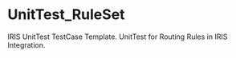 # UnitTest_RuleSet
IRIS UnitTest TestCase Template. UnitTest for Routing Rules in IRIS Integration.
